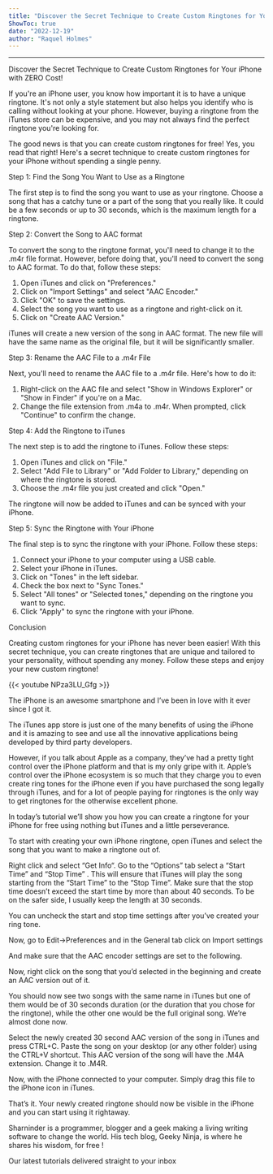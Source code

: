 ```yaml
---
title: "Discover the Secret Technique to Create Custom Ringtones for Your iPhone with ZERO Cost!"
ShowToc: true 
date: "2022-12-19"
author: "Raquel Holmes"
---
```

*****
Discover the Secret Technique to Create Custom Ringtones for Your iPhone with ZERO Cost!

If you're an iPhone user, you know how important it is to have a unique ringtone. It's not only a style statement but also helps you identify who is calling without looking at your phone. However, buying a ringtone from the iTunes store can be expensive, and you may not always find the perfect ringtone you're looking for.

The good news is that you can create custom ringtones for free! Yes, you read that right! Here's a secret technique to create custom ringtones for your iPhone without spending a single penny.

Step 1: Find the Song You Want to Use as a Ringtone

The first step is to find the song you want to use as your ringtone. Choose a song that has a catchy tune or a part of the song that you really like. It could be a few seconds or up to 30 seconds, which is the maximum length for a ringtone.

Step 2: Convert the Song to AAC format

To convert the song to the ringtone format, you'll need to change it to the .m4r file format. However, before doing that, you'll need to convert the song to AAC format. To do that, follow these steps:

1. Open iTunes and click on "Preferences."
2. Click on "Import Settings" and select "AAC Encoder."
3. Click "OK" to save the settings.
4. Select the song you want to use as a ringtone and right-click on it.
5. Click on "Create AAC Version."

iTunes will create a new version of the song in AAC format. The new file will have the same name as the original file, but it will be significantly smaller.

Step 3: Rename the AAC File to a .m4r File

Next, you'll need to rename the AAC file to a .m4r file. Here's how to do it:

1. Right-click on the AAC file and select "Show in Windows Explorer" or "Show in Finder" if you're on a Mac.
2. Change the file extension from .m4a to .m4r. When prompted, click "Continue" to confirm the change.

Step 4: Add the Ringtone to iTunes

The next step is to add the ringtone to iTunes. Follow these steps:

1. Open iTunes and click on "File."
2. Select "Add File to Library" or "Add Folder to Library," depending on where the ringtone is stored.
3. Choose the .m4r file you just created and click "Open."

The ringtone will now be added to iTunes and can be synced with your iPhone.

Step 5: Sync the Ringtone with Your iPhone

The final step is to sync the ringtone with your iPhone. Follow these steps:

1. Connect your iPhone to your computer using a USB cable.
2. Select your iPhone in iTunes.
3. Click on "Tones" in the left sidebar.
4. Check the box next to "Sync Tones."
5. Select "All tones" or "Selected tones," depending on the ringtone you want to sync.
6. Click "Apply" to sync the ringtone with your iPhone.

Conclusion

Creating custom ringtones for your iPhone has never been easier! With this secret technique, you can create ringtones that are unique and tailored to your personality, without spending any money. Follow these steps and enjoy your new custom ringtone!

{{< youtube NPza3LU_Gfg >}} 



The iPhone is an awesome smartphone and I’ve been in love with it ever since I got it.
 
The iTunes app store is just one of the many benefits of using the iPhone and it is amazing to see and use all the innovative applications being developed by third party developers.
 
However, if you talk about Apple as a company, they’ve had a pretty tight control over the iPhone platform and that is my only gripe with it. Apple’s control over the iPhone ecosystem is so much that they charge you to even create ring tones for the iPhone even if you have purchased the song legally through iTunes, and for a lot of people paying for ringtones is the only way to get ringtones for the otherwise excellent phone.
 
In today’s tutorial we’ll show you how you can create a ringtone for your iPhone for free using nothing but iTunes and a little perseverance.
 
To start with creating your own iPhone ringtone, open iTunes and select the song that you want to make a ringtone out of.
 
Right click and select “Get Info“. Go to the “Options” tab select a “Start Time” and “Stop Time” . This will ensure that iTunes will play the song starting from the “Start Time” to the “Stop Time”. Make sure that the stop time doesn’t exceed the start time by more than about 40 seconds. To be on the safer side, I usually keep the length at 30 seconds.
 
You can uncheck the start and stop time settings after you’ve created your ring tone.
 
Now, go to Edit->Preferences and in the General tab click on Import settings
 
And make sure that the AAC encoder settings are set to the following.
 
Now, right click on the song that you’d selected in the beginning and create an AAC version out of it.
 
You should now see two songs with the same name in iTunes but one of them would be of 30 seconds duration (or the duration that you chose for the ringtone), while the other one would be the full original song. We’re almost done now.
 
Select the newly created 30 second AAC version of the song in iTunes and press CTRL+C. Paste the song on your desktop (or any other folder) using the CTRL+V shortcut. This AAC version of the song will have the .M4A extension. Change it to .M4R.
 
Now, with the iPhone connected to your computer. Simply drag this file to the iPhone icon in iTunes.
 
That’s it. Your newly created ringtone should now be visible in the iPhone and you can start using it rightaway.
 
Sharninder is a programmer, blogger and a geek making a living writing software to change the world. His tech blog, Geeky Ninja, is where he shares his wisdom, for free !
 
Our latest tutorials delivered straight to your inbox




